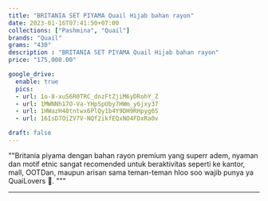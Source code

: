 ```yaml
---
title: "BRITANIA SET PIYAMA Quail Hijab bahan rayon"
date: 2023-01-16T07:41:50+07:00
collections: ["Pashmina", "Quail"]
brands: "Quail"
grams: "430"
description : "BRITANIA SET PIYAMA Quail Hijab bahan rayon"
price: "175,000.00"

google_drive:
  enable: true
  pics:
  - url: 1o-8-xuS6R0TRC_dnzFtZjiM6yDRohY_Z
  - url: 1MWNNh17O-Va-YHp5pUby7HWm_y6jxy37
  - url: 1HWazH48tntwx6PlQy1b4Y9DH9RHpyg6S
  - url: 16IsD7OiZV7V-NQf2ikfEQxNO4FDxRa0v

draft: false
---
```


""Britania piyama dengan bahan rayon premium yang superr adem, nyaman dan motif etnic sangat recomended untuk beraktivitas seperti ke kantor, mall, OOTDan, maupun arisan sama teman-teman hloo soo wajib punya ya QuaiLovers 🤩. """

----------    
 
